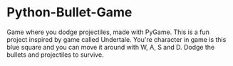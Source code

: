 # Python-Bullet-Game
Game where you dodge projectiles, made with PyGame. This is a fun project inspired by game called Undertale. You're character in game is this blue square and you can move it around with W, A, S and D. Dodge the bullets and projectiles to survive.
